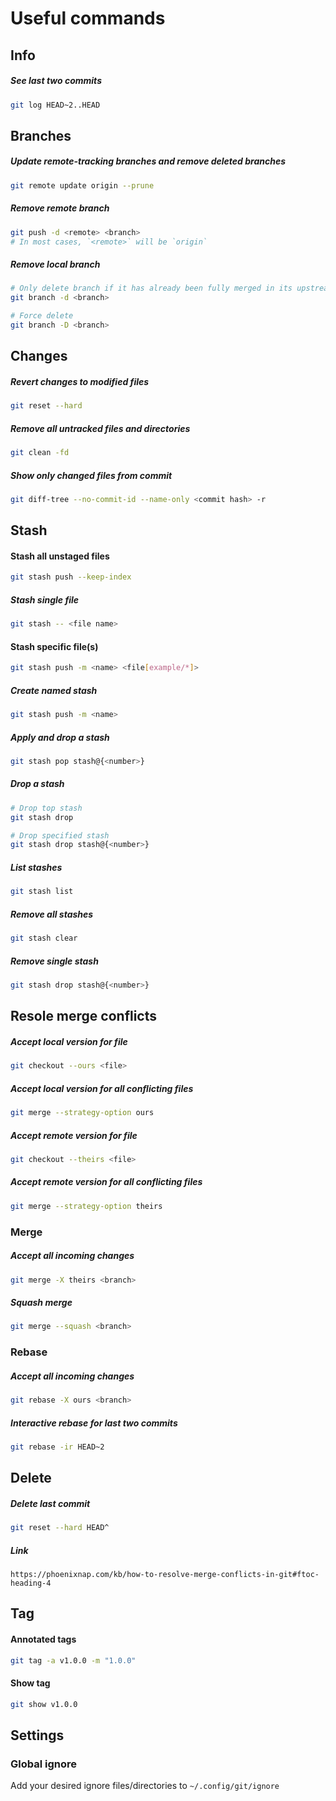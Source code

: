 # Useful commands

## Info

##### See last two commits
```sh
git log HEAD~2..HEAD
```

## Branches

##### Update remote-tracking branches and remove deleted branches
```sh
git remote update origin --prune
```

##### Remove remote branch
```sh
git push -d <remote> <branch>
# In most cases, `<remote>` will be `origin`
```

##### Remove local branch
```sh
# Only delete branch if it has already been fully merged in its upstream branch
git branch -d <branch>

# Force delete
git branch -D <branch>
```

## Changes

##### Revert changes to modified files
```sh
git reset --hard
```

##### Remove all untracked files and directories
```sh
git clean -fd
```

##### Show only changed files from commit
```sh
git diff-tree --no-commit-id --name-only <commit hash> -r
```

## Stash

#### Stash all unstaged files
```sh
git stash push --keep-index
```

##### Stash single file
```sh
git stash -- <file name>
```

#### Stash specific file(s)
```sh
git stash push -m <name> <file[example/*]>
```

##### Create named stash
```sh
git stash push -m <name>
```

##### Apply and drop a stash
```sh
git stash pop stash@{<number>}
```

##### Drop a stash
```sh
# Drop top stash
git stash drop

# Drop specified stash
git stash drop stash@{<number>}
```

##### List stashes
```sh
git stash list
```

##### Remove all stashes
```sh
git stash clear
```

##### Remove single stash
```sh
git stash drop stash@{<number>}
```

## Resole merge conflicts

##### Accept local version for file
```sh
git checkout --ours <file>
```

##### Accept local version for all conflicting files
```sh
git merge --strategy-option ours
```

##### Accept remote version for file
```sh
git checkout --theirs <file>
```

##### Accept remote version for all conflicting files
```sh
git merge --strategy-option theirs
```

### Merge

##### Accept all incoming changes
```sh
git merge -X theirs <branch>
```

##### Squash merge
```sh
git merge --squash <branch>
```

### Rebase

##### Accept all incoming changes
```sh
git rebase -X ours <branch>
```

##### Interactive rebase for last two commits
```sh
git rebase -ir HEAD~2
```

## Delete

##### Delete last commit
```sh
git reset --hard HEAD^
```

##### Link
`https://phoenixnap.com/kb/how-to-resolve-merge-conflicts-in-git#ftoc-heading-4`

## Tag

#### Annotated tags
```sh
git tag -a v1.0.0 -m "1.0.0"
```

#### Show tag
```sh
git show v1.0.0
```

## Settings

### Global ignore
Add your desired ignore files/directories to `~/.config/git/ignore`
